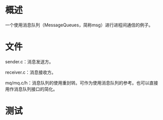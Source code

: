 # 概述

一个使用消息队列（MessageQueues，简称msg）进行进程间通信的例子。

# 文件

sender.c：消息发送方。

receiver.c：消息接收方。

mq/mq.c/h：消息队列的使用重封转。可作为使用消息队列的参考。也可以直接用作消息队列接口的简化。

# 测试



